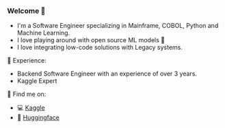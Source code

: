 ### Welcome 👋

- I'm a Software Engineer specializing in Mainframe, COBOL, Python and Machine Learning.
- I love playing around with open source ML models 🤗
- I love integrating low-code solutions with Legacy systems.

💼 Experience:
- Backend Software Engineer with an experience of over 3 years.
- Kaggle Expert

🔎 Find me on:

- 💻 [Kaggle](https://www.kaggle.com/anzarwani2)
- 🤗 [Huggingface](https://huggingface.co/weightedhuman)
